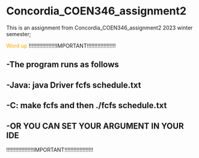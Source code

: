 # Concordia_COEN346_assignment2
This is an assignment from Concordia_COEN346_assignment2 2023 winter semester;

<span style="color:orange;">Word up</span>
!!!!!!!!!!!!!!!!!!IMPORTANT!!!!!!!!!!!!!!!!!!!	
	
-The program runs as follows
---------------------------

-Java: java Driver fcfs schedule.txt
--------------------------------------

-C: make fcfs and then ./fcfs schedule.txt
------------------------------------------

-OR YOU CAN SET YOUR ARGUMENT IN YOUR IDE
----------------------------------------


!!!!!!!!!!!!!!!!!!IMPORTANT!!!!!!!!!!!!!!!!!!!
